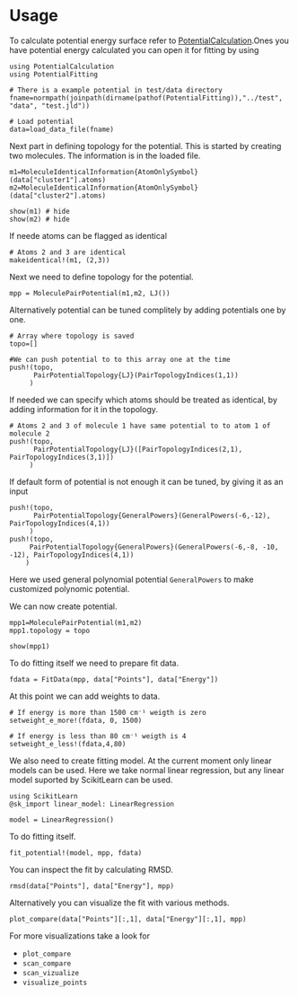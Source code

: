 # Usage

To calculate potential energy surface refer to [PotentialCalculation](https://github.com/tjjarvinen/PotentialCalculation.jl).Ones you have potential energy calculated you can open
it for fitting by using

```@example 1
using PotentialCalculation
using PotentialFitting

# There is a example potential in test/data directory
fname=normpath(joinpath(dirname(pathof(PotentialFitting)),"../test", "data", "test.jld"))

# Load potential
data=load_data_file(fname)
```


Next part in defining topology for the potential. This is started by creating two
molecules. The information is in the loaded file.

```@example 1
m1=MoleculeIdenticalInformation{AtomOnlySymbol}(data["cluster1"].atoms)
m2=MoleculeIdenticalInformation{AtomOnlySymbol}(data["cluster2"].atoms)

show(m1) # hide
show(m2) # hide
```

If neede atoms can be flagged as identical

```@example 1
# Atoms 2 and 3 are identical
makeidentical!(m1, (2,3))

```


Next we need to define topology for the potential.

```@example 1
mpp = MoleculePairPotential(m1,m2, LJ())

```



Alternatively potential can be tuned complitely by adding potentials one by one.

```@example 1
# Array where topology is saved
topo=[]

#We can push potential to to this array one at the time
push!(topo,
      PairPotentialTopology{LJ}(PairTopologyIndices(1,1))
     )

```

If needed we can specify which atoms should be treated as identical, by adding
information for it  in the topology.

```@example 1
# Atoms 2 and 3 of molecule 1 have same potential to to atom 1 of molecule 2
push!(topo,
      PairPotentialTopology{LJ}([PairTopologyIndices(2,1), PairTopologyIndices(3,1)])
     )

```

If default form of potential is not enough it can be tuned, by giving it as an input

```@example 1
push!(topo,
      PairPotentialTopology{GeneralPowers}(GeneralPowers(-6,-12), PairTopologyIndices(4,1))
     )
push!(topo,
     PairPotentialTopology{GeneralPowers}(GeneralPowers(-6,-8, -10, -12), PairTopologyIndices(4,1))
    )
 ```

 Here we used general polynomial potential ```GeneralPowers``` to make customized
 polynomic potential.

We can now create potential.

```@example 1
mpp1=MoleculePairPotential(m1,m2)
mpp1.topology = topo

show(mpp1)
```

To do fitting itself we need to prepare fit data.

```@example 1
fdata = FitData(mpp, data["Points"], data["Energy"])
```

At this point we can add weights to data.

```@example 1
# If energy is more than 1500 cm⁻¹ weigth is zero
setweight_e_more!(fdata, 0, 1500)

# If energy is less than 80 cm⁻¹ weigth is 4
setweight_e_less!(fdata,4,80)
```

We also need to create fitting model. At the current moment only linear models
can be used. Here we take normal linear regression, but any linear model suported
by ScikitLearn can be used.

```@example 1
using ScikitLearn
@sk_import linear_model: LinearRegression

model = LinearRegression()
```

To do fitting itself.

```@example
fit_potential!(model, mpp, fdata)
```

You can inspect the fit by calculating RMSD.

```@example 1
rmsd(data["Points"], data["Energy"], mpp)
```

Alternatively you can visualize the fit with various methods.

```@example 1
plot_compare(data["Points"][:,1], data["Energy"][:,1], mpp)
```

For more visualizations take a look for
- `plot_compare`
- `scan_compare`
- `scan_vizualize`
- `visualize_points`
